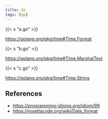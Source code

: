 ```yaml
---
title: Go
tags: [go]
---
```


{{< s "a.go" >}}

<https://golang.org/pkg/time#Time.Format>

{{< s "b.go" >}}

<https://golang.org/pkg/time#Time.MarshalText>

{{< s "c.go" >}}

<https://golang.org/pkg/time#Time.String>

## References

- <https://programming-idioms.org/idiom/99>
- <https://rosettacode.org/wiki/Date_format>
